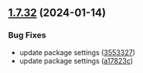 ## [1.7.32](https://github.com/ExpediaGroup/spec-transformer/compare/v1.7.31...v1.7.32) (2024-01-14)


### Bug Fixes

* update package settings ([3553327](https://github.com/ExpediaGroup/spec-transformer/commit/3553327123d9c8c298584223b005cfd4f41fe04c))
* update package settings ([a17823c](https://github.com/ExpediaGroup/spec-transformer/commit/a17823cebfb8e6be7a13fc1b21f8f9e5fbafd99b))
